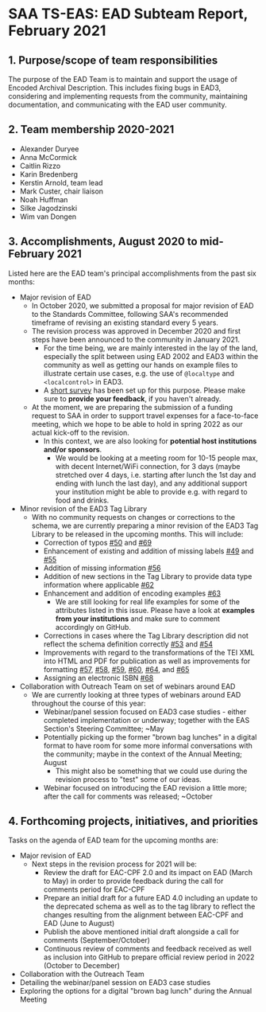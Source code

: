 # SAA TS-EAS: EAD Subteam Report, February 2021

## 1. Purpose/scope of team responsibilities

The purpose of the EAD Team is to maintain and support the usage of Encoded Archival Description. This includes fixing bugs in EAD3, considering and implementing requests from the community, maintaining documentation, and communicating with the EAD user community.

## 2. Team membership 2020-2021
- Alexander Duryee
- Anna McCormick
- Caitlin Rizzo
- Karin Bredenberg
- Kerstin Arnold, team lead
- Mark Custer, chair liaison
- Noah Huffman
- Silke Jagodzinski
- Wim van Dongen

## 3. Accomplishments, August 2020 to mid-February 2021

Listed here are the EAD team's principal accomplishments from the past six months:
- Major revision of EAD
  - In October 2020, we submitted a proposal for major revision of EAD to the Standards Committee, following SAA's recommended timeframe of revising an existing standard every 5 years.
  - The revision process was approved in December 2020 and first steps have been announced to the community in January 2021.
    - For the time being, we are mainly interested in the lay of the land, especially the split between using EAD 2002 and EAD3 within the community as well as getting our hands on example files to illustrate certain use cases, e.g. the use of `@localtype` and `<localcontrol>` in EAD3.
    - A [short survey](https://forms.gle/SrfwQDQVhWayJ8hP6) has been set up for this purpose. Please make sure to **provide your feedback**, if you haven't already.
  - At the moment, we are preparing the submission of a funding request to SAA in order to support travel expenses for a face-to-face meeting, which we hope to be able to hold in spring 2022 as our actual kick-off to the revision.
    - In this context, we are also looking for **potential host institutions and/or sponsors**.
      - We would be looking at a meeting room for 10-15 people max, with decent Internet/WiFi connection, for 3 days (maybe stretched over 4 days, i.e. starting after lunch the 1st day and ending with lunch the last day), and any additional support your institution might be able to provide e.g. with regard to food and drinks.
- Minor revision of the EAD3 Tag Library
  - With no community requests on changes or corrections to the schema, we are currently preparing a minor revision of the EAD3 Tag Library to be released in the upcoming months. This will include:
    - Correction of typos [#50](https://github.com/SAA-SDT/EAS-TagLibraries/issues/50) and [#69](https://github.com/SAA-SDT/EAS-TagLibraries/issues/69)
    -  Enhancement of existing and addition of missing labels [#49](https://github.com/SAA-SDT/EAS-TagLibraries/issues/49) and [#55](https://github.com/SAA-SDT/EAS-TagLibraries/issues/55)
    - Addition of missing information [#56](https://github.com/SAA-SDT/EAS-TagLibraries/issues/56)
    - Addition of new sections in the Tag Library to provide data type information where applicable [#62](https://github.com/SAA-SDT/EAS-TagLibraries/issues/62)
    - Enhancement and addition of encoding examples [#63](https://github.com/SAA-SDT/EAS-TagLibraries/issues/63) 
      - We are still looking for real life examples for some of the attributes listed in this issue. Please have a look at **examples from your institutions** and make sure to comment accordingly on GitHub.
    - Corrections in cases where the Tag Library description did not reflect the schema definition correctly [#53](https://github.com/SAA-SDT/EAS-TagLibraries/issues/53) and [#54](https://github.com/SAA-SDT/EAS-TagLibraries/issues/54) 
    - Improvements with regard to the transformations of the TEI XML into HTML and PDF for publication as well as improvements for formatting [#57](https://github.com/SAA-SDT/EAS-TagLibraries/issues/57), [#58](https://github.com/SAA-SDT/EAS-TagLibraries/issues/58), [#59](https://github.com/SAA-SDT/EAS-TagLibraries/issues/59), [#60](https://github.com/SAA-SDT/EAS-TagLibraries/issues/60), [#64](https://github.com/SAA-SDT/EAS-TagLibraries/issues/64), and [#65](https://github.com/SAA-SDT/EAS-TagLibraries/issues/65) 
    - Assigning an electronic ISBN [#68](https://github.com/SAA-SDT/EAS-TagLibraries/issues/68)  
- Collaboration with Outreach Team on set of webinars around EAD
  - We are currently looking at three types of webinars around EAD throughout the course of this year:
    - Webinar/panel session focused on EAD3 case studies - either completed implementation or underway; together with the EAS Section's Steering Committee; ~May
    - Potentially picking up the former "brown bag lunches" in a digital format to have room for some more informal conversations with the community; maybe in the context of the Annual Meeting; August
      - This might also be something that we could use during the revision process to "test" some of our ideas.
    - Webinar focused on introducing the EAD revision a little more; after the call for comments was released; ~October 
 
## 4. Forthcoming projects, initiatives, and priorities

Tasks on the agenda of EAD team for the upcoming months are:
- Major revision of EAD
  - Next steps in the revision process for 2021 will be:
    - Review the draft for EAC-CPF 2.0 and its impact on EAD (March to May) in order to provide feedback during the call for comments period for EAC-CPF
    - Prepare an initial draft for a future EAD 4.0 including an update to the deprecated schema as well as to the tag library to reflect the changes resulting from the alignment between EAC-CPF and EAD (June to August)
    - Publish the above mentioned initial draft alongside a call for comments (September/October)
    - Continuous review of comments and feedback received as well as inclusion into GitHub to prepare official review period in 2022 (October to December)
-  Collaboration with the Outreach Team 
  - Detailing the webinar/panel session on EAD3 case studies
  - Exploring the options for a digital "brown bag lunch" during the Annual Meeting
